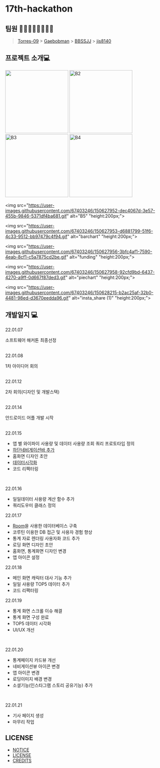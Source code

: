 # 17th-hackathon

## 팀원 🙋‍♂️🙎‍♂️🙆‍♂️💁‍♂️

> [Torres-09](https://github.com/Torres-09) > [Gaebobman](https://github.com/Gaebobman) > [BBSSJJ](https://github.com/BBSSJJ) > [jis8140](https://github.com/jis8140)

<h2>프로젝트 소개💻 </h2>
<img src="https://user-images.githubusercontent.com/67403246/150627889-349f04f4-d6be-4bc0-aabb-51dc6453d20c.gif" style="height:200px;"/>

<img src="https://user-images.githubusercontent.com/67403246/150627893-57107a20-afe4-4a31-8fa7-074a083ae7e2.gif" alt="B2" style="height:200px;">

<img src="https://user-images.githubusercontent.com/67403246/150627947-e1f3849e-ff7b-47ea-9386-ef55f773422a.gif" alt="B3" style="height:200px;">

<img src="https://user-images.githubusercontent.com/67403246/150627950-11a6c273-47f0-4a77-917e-0131f7811cf3.gif" alt="B4" style="height:200px;">

<img src="https://user-images.githubusercontent.com/67403246/150627952-dec4067d-3e57-455b-9846-5371df4ba681.gif" alt="B5" "height:200px;">

<img src="https://user-images.githubusercontent.com/67403246/150627953-d6881799-51f6-4c33-9512-bb97479c4f94.gif" alt="barchart" "height:200px;">

<img src="https://user-images.githubusercontent.com/67403246/150627956-3bfc4af1-7590-4eab-8cf1-c5a7875cd2be.gif" alt="funding" "height:200px;">

<img src="https://user-images.githubusercontent.com/67403246/150627958-92cfd9bd-6437-4270-a9ff-0d667f87ded3.gif" alt="piechart" "height:200px;">

<img src="https://user-images.githubusercontent.com/67403246/150628215-b2ac25af-32b0-4481-98ed-d3670eedda96.gif" alt="insta_share (1)" "height:200px;">

<h2>개발일지 💻</h2>

22.01.07 <br>

소프트웨어 해커톤 최종선정<br><br>

22.01.08 <br>

1차 아이디어 회의 <br> <br>

22.01.12 <br>

2차 회의(디자인 및 개발스택) <br> <br>

22.01.14 <br>

안드로이드 어플 개발 시작 <br> <br>

22.01.15

<ul>

<li>앱 별 와이파이 사용량 및 데이터 사용량 조회 쿼리 프로토타입 정의</li>

<li><a href = "https://developer.android.com/reference/com/google/android/material/bottomnavigation/BottomNavigationView"> 하단네비게이션바 추가</a></li>

<li>홈화면 디자인 초안</li>

<li><a href = "https://github.com/PhilJay/MPAndroidChart">데이터시각화</a></li>

<li>코드 리팩터링</li>

</ul>

<br>

22.01.16

<ul>

<li>일일데이터 사용량 계산 함수 추가</li>

<li>쿼리도우미 클래스 정의</li>

</ul>

22.01.17

<ul>

<li><a href="https://developer.android.com/training/data-storage/room?hl=ko">Room</a>을 사용한 데이터베이스 구축</li>

<li>코루틴 이용한 DB 접근 및 사용자 경험 향상</li>

<li>통계 자료 렌더링 사용자화 코드 추가</li>

<li>로딩 화면 디자인 초안</li>

<li>홈화면, 통계화면 디자인 변경</li>

<li>앱 아이콘 설정</li>

</ul>

22.01.18

<ul>

<li>메인 화면 캐릭터 대사 기능 추가</li>

<li>일일 사용량 TOP5 데이터 추가</li>

<li>코드 리팩터링</li>

</ul>

22.01.19

<ul>

<li>통계 화면 스크롤 이슈 해결</li>

<li>통계 화면 구성 완료</li>

<li>TOP5 데이터 시각화</li>

<li>UI/UX 개선</li>

</ul>

<br>

22.01.20

<ul>

<li> 통계페이지 카드뷰 개선 </li>

<li> 네비게이션뷰 아이콘 변경</li>

<li>앱 아이콘 변경</li>

<li>로딩이미지 배경 변경</li>

<li>소셜기능(인스타그램 스토리 공유기능) 추가</li>

</ul>

<br>

22.01.21

<ul>

<li>기사 페이지 생성</li>

<li>마무리 작업</li>

</ul>

<h2> LICENSE</h2>

<ul>

<li><a href = "https://github.com/Torres-09/17th-hackathon/blob/main/NOTICE">NOTICE</a></li>

<li><a href = "https://github.com/Torres-09/17th-hackathon/blob/main/LICENSE"> LICENSE</a></li>

<li><a href="https://github.com/Torres-09/17th-hackathon/blob/main/credits.md">CREDITS</a></li>

</ul>
